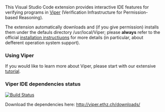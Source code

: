 This Visual Studio Code extension provides interactive IDE features for verifying programs in [Viper](http://viper.ethz.ch) (Verification Infrastructure for Permission-based Reasoning). 

The extension automatically downloads and (if you give permission) installs them under the defauls directory /usr/local/Viper; please **always** refer to the official [installation instructiuons](http://viper.ethz.ch/downlo…) for more details (in particular, about defferent operation system support). 

### Using Viper ###

If you would like to learn more about Viper, please start with our extensive [tutorial](http://viper.ethz.ch/tutorial/). 

### Viper IDE dependencies status ###

[![Build Status](https://pmbuilds.inf.ethz.ch/buildStatus/icon?job=Viper%20IDE%20binary%20dependencies)](https://pmbuilds.inf.ethz.ch/job/Viper%20IDE%20binary%20dependencies)

Download the dependencies here: http://viper.ethz.ch/downloads/